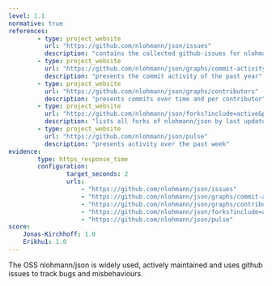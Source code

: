 ```yaml
---
level: 1.1
normative: true
references:
        - type: project_website
          url: "https://github.com/nlohmann/json/issues"
          description: "contains the collected github-issues for nlohmann/json"
        - type: project_website
          url: "https://github.com/nlohmann/json/graphs/commit-activity"
          description: "presents the commit activity of the past year"
        - type: project_website
          url: "https://github.com/nlohmann/json/graphs/contributors"
          description: "presents commits over time and per contributor"
        - type: project_website
          url: "https://github.com/nlohmann/json/forks?include=active&page=1&period=&sort_by=last_updated"
          description: "lists all forks of nlohmann/json by last updated"
        - type: project_website
          url: "https://github.com/nlohmann/json/pulse"
          description: "presents activity over the past week"
evidence:
        type: https_response_time
        configuration:
                target_seconds: 2
                urls:
                    - "https://github.com/nlohmann/json/issues"
                    - "https://github.com/nlohmann/json/graphs/commit-activity"
                    - "https://github.com/nlohmann/json/graphs/contributors"
                    - "https://github.com/nlohmann/json/forks?include=active&page=1&period=&sort_by=last_updated"
                    - "https://github.com/nlohmann/json/pulse"
score:
    Jonas-Kirchhoff: 1.0
    Erikhu1: 1.0
---
```


The OSS nlohmann/json is widely used, actively maintained and uses github issues to track bugs and misbehaviours.
